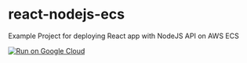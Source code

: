 # react-nodejs-ecs
Example Project for deploying React app with NodeJS API on AWS ECS

[![Run on Google
Cloud](https://deploy.cloud.run/button.svg)](https://deploy.cloud.run/?git_repo=https://github.com/supersaiyane/react-nodejs-ecs.git)
